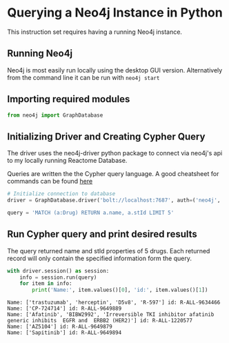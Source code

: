 # Querying a Neo4j Instance in Python

This instruction set requires having a running Neo4j instance. 

## Running Neo4j
Neo4j is most easily run locally using the desktop GUI version. Alternatively from the command line it can be run with `neo4j start`

## Importing required modules


```python
from neo4j import GraphDatabase
```

## Initializing Driver and Creating Cypher Query

The driver uses the neo4j-driver python package to connect via neo4j's api to my locally running Reactome Database. 

Queries are written the the Cypher query language. A good cheatsheet for commands can be found [here](https://neo4j.com/docs/cypher-refcard/current/)


```python
# Initialize connection to database
driver = GraphDatabase.driver('bolt://localhost:7687', auth=('neo4j', 'Akre1234'))
```


```python
query = 'MATCH (a:Drug) RETURN a.name, a.stId LIMIT 5'
```

## Run Cypher query and print desired results

The query returned name and stId properties of 5 drugs. Each returned record will only contain the specified information form the query.   


```python
with driver.session() as session:
    info = session.run(query)
    for item in info:
        print('Name:', item.values()[0], 'id:', item.values()[1])
```

    Name: ['trastuzumab', 'herceptin', 'D5v8', 'R-597'] id: R-ALL-9634466
    Name: ['CP-724714'] id: R-ALL-9649889
    Name: ['Afatinib', 'BIBW2992', 'Irreversible TKI inhibitor afatinib generic inhibits  EGFR and  ERBB2 (HER2)'] id: R-ALL-1220577
    Name: ['AZ5104'] id: R-ALL-9649879
    Name: ['Sapitinib'] id: R-ALL-9649894

